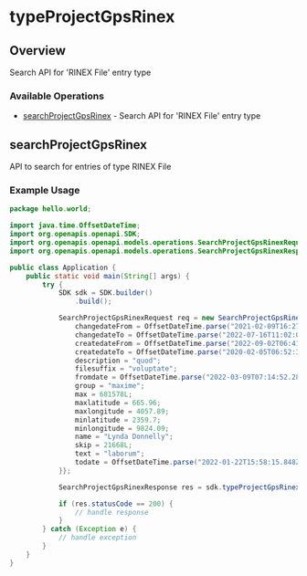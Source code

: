 # typeProjectGpsRinex

## Overview

Search API for 'RINEX File' entry type

### Available Operations

* [searchProjectGpsRinex](#searchprojectgpsrinex) - Search API for 'RINEX File' entry type

## searchProjectGpsRinex

API to search for entries of type RINEX File

### Example Usage

```java
package hello.world;

import java.time.OffsetDateTime;
import org.openapis.openapi.SDK;
import org.openapis.openapi.models.operations.SearchProjectGpsRinexRequest;
import org.openapis.openapi.models.operations.SearchProjectGpsRinexResponse;

public class Application {
    public static void main(String[] args) {
        try {
            SDK sdk = SDK.builder()
                .build();

            SearchProjectGpsRinexRequest req = new SearchProjectGpsRinexRequest() {{
                changedateFrom = OffsetDateTime.parse("2021-02-09T16:27:22.070Z");
                changedateTo = OffsetDateTime.parse("2022-07-16T11:02:07.974Z");
                createdateFrom = OffsetDateTime.parse("2022-09-02T06:41:37.594Z");
                createdateTo = OffsetDateTime.parse("2020-02-05T06:52:39.012Z");
                description = "quod";
                filesuffix = "voluptate";
                fromdate = OffsetDateTime.parse("2022-03-09T07:14:52.283Z");
                group = "maxime";
                max = 681578L;
                maxlatitude = 665.96;
                maxlongitude = 4057.89;
                minlatitude = 2359.7;
                minlongitude = 9824.09;
                name = "Lynda Donnelly";
                skip = 21668L;
                text = "laborum";
                todate = OffsetDateTime.parse("2022-01-22T15:58:15.848Z");
            }};            

            SearchProjectGpsRinexResponse res = sdk.typeProjectGpsRinex.searchProjectGpsRinex(req);

            if (res.statusCode == 200) {
                // handle response
            }
        } catch (Exception e) {
            // handle exception
        }
    }
}
```
